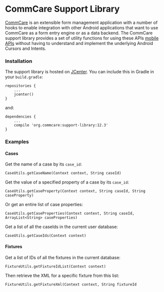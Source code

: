 # CommCare Support Library

[CommCare](https://github.com/dimagi/commcare-android/) is an extensible form management application with a number of hooks
to enable integration with other Android applications that want to use CommCare as a form entry engine
or as a data backend.
The CommCare support library provides a set of utility functions for using these APIs [mobile APIs](https://github.com/dimagi/commcare-android/wiki)
without having to understand and implement the underlying Android Cursors and Intents.

### Installation

The support library is hosted on [JCenter](https://bintray.com/wsp260/commcare-support-library/commcare-support-library).
You can include this in Gradle in your `build.gradle`:

```
repositories {
    ...
    jcenter()
}
```

and:
```
dependencies {
    ...
    compile 'org.commcare:support-library:12.3'
}
```

### Examples

#### Cases

Get the name of a case by its `case_id`:

`CaseUtils.getCaseName(Context context, String caseId)`

Get the value of a specified property of a case by its `case_id`:

`CaseUtils.getCaseProperty(Context context, String caseId, String caseProperty)`

Or get an entire list of case properties:

`CaseUtils.getCaseProperties(Context context, String caseId, ArrayList<String> caseProperties)`

Get a list of all the caseIds in the current user database:

`CaseUtils.getCaseIds(Context context)`

#### Fixtures

Get a list of IDs of all the fixtures in the current database:

`FixtureUtils.getFixtureIdList(Context context)`

Then retrieve the XML for a specific fixture from this list:

`FixtureUtils.getFixtureXml(Context context, String fixtureId`
